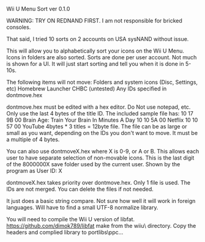 Wii U Menu Sort
ver 0.1.0

WARNING:  TRY ON REDNAND FIRST.
I am not responsible for bricked consoles.

That said, I tried 10 sorts on 2 accounts on USA sysNAND without issue.

This will allow you to alphabetically sort your icons on the Wii U Menu.
Icons in folders are also sorted.
Sorts are done per user account.
Not much is shown for a UI.  It will just start sorting and tell you when it is done in 5-10s.

The following items will not move:
Folders and system icons (Disc, Settings, etc)
Homebrew Launcher
CHBC (untested)
Any IDs specified in dontmove.hex

dontmove.hex must be edited with a hex editor.  Do Not use notepad, etc.
Only use the last 4 bytes of the title ID.
The included sample file has:
10 17 9B 00  Brain Age: Train Your Brain In Minutes A Day
10 10 5A 00  Netflix
10 10 57 00  YouTube
4bytes * 3 titles = 12byte file.
The file can be as large or small as you want, depending on the IDs you don't want to move.
It must be a multiple of 4 bytes.

You can also use dontmoveX.hex where X is 0-9, or A or B.
This allows each user to have separate selection of non-movable icons.
This is the last digit of the 8000000X save folder used by the current user.
Shown by the program as User ID: X

dontmoveX.hex takes priority over dontmove.hex.
Only 1 file is used.  The IDs are not merged.
You can delete the files if not needed.

It just does a basic string compare.  Not sure how well it will work in foreign languages.
Will have to find a small UTF-8 normalize library.

You will need to compile the Wii U version of libfat.
https://github.com/dimok789/libfat
make from the wiiu\ directory.
Copy the headers and complied library to portlibs\ppc\...
